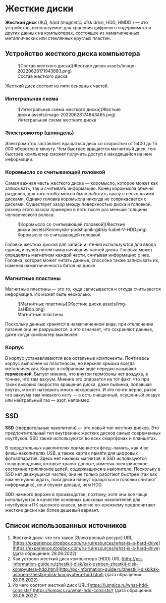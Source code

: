 # Жесткие диски

**Жесткий диск** (ЖД, *hard (magnetic) disk drive*, HDD, HMDD ) — это устройство, используемое для хранения цифрового содержимого и других данных на компьютерах, состоящее из намагниченных металлических или стеклянных круглых пластин.

## Устройство жесткого диска компьютера

<figure markdown>
  ![Состав жесткого диска](Жесткие диски.assets/image-20220628171943883.png)
  <figcaption>Состав жесткого диска</figcaption>
</figure>

Жесткий диск состоит из пяти основных частей. 

### Интегральная схема

<figure markdown>
  ![Интегральная схема жесткого диска](Жесткие диски.assets/image-20220628174843485.png)
  <figcaption>Интегральная схема жесткого диска</figcaption>
</figure>

### Электромотор (шпиндель)

Электромотор заставляет вращаться диск со скоростью от 5400 до 15 000 оборотов в минуту. Чем быстрее вращается магнитный диск, тем быстрее компьютер сможет получить доступ к находящейся на нем информации.

### Коромысло со считывающей головкой

Самая важная часть жесткого диска — коромысло, которое может как записывать, так и считывать информацию. Конец коромысла обычно разделен, для того чтобы можно было работать сразу с несколькими дисками. Однако головка коромысла никогда не соприкасается с дисками. Существует зазор между поверхностью диска и головкой, размер этого зазора примерно в пять тысяч раз меньше толщины человеческого волоса.

<figure markdown>
  ![Коромысло со считывающей головкой](Жесткие диски.assets/Koromyislo-podshipnik-gibkiy-kabel-V-HDD.png)
  <figcaption>Коромысло со считывающей головкой</figcaption>
</figure>

Головки жестких дисков для записи и чтения используются для ввода единиц и нулей путем намагничивания частей диска. Головка может определять магнетизм каждой части, считывая информацию с нее. Головка, которая может читать данные, способна также записывать их, изменяя намагниченность битов на диске.

### Магнитные пластины

Магнитные пластины — это то, куда записывается и откуда считывается информация. Их может быть несколько.

<figure markdown>
  ![Магнитные пластины](Жесткие диски.assets/img-0aHBdp.png)
  <figcaption>Магнитные пластины</figcaption>
</figure>

Поскольку данные хранятся в намагниченном виде, при отключении питания они не разрушаются, а это означает, что сохраняют данные, даже когда компьютер выключен.

### Корпус

В корпус устанавливаются все остальные компоненты. Почти весь корпус выполнен из пластмассы, но верхняя крышка всегда металлическая. Корпус в собранном виде нередко называют **гермозоной**. Бытует мнение, что внутри гермозоны нет воздуха, а точнее, что там вакуум. Мнение это опирается на тот факт, что при таких высоких скоростях вращения диска, даже пылинка, попавшая внутрь, может натворить много нехорошего. И это почти верно, разве что вакуума там никакого нету — а есть очищенный, осушенный воздух или нейтральный газ — азот, например.

## SSD

**SSD** (твердотельные накопители) — это новый тип жестких дисков. Это предпочтительный тип внутренних жестких дисков самых современных ноутбуков. SSD также используются во всех смартфонах и планшетах.

В твердотельных накопителях применяется флеш-память, как и во флеш-накопителях USB, а также картах памяти для цифровых фотоаппаратов. Здесь нет никаких магнитов; в SSD используются полупроводники, которые хранят данные, изменяя электрическое состояние триллионов цепей, содержащихся в накопителе. Поскольку в SSD нет движущихся частей, они не только работают быстрее (так как вам не нужно ждать, пока диски начнут вращаться и головки считают информацию), но и служат дольше, чем HDD.

SDD намного дороже в производстве, поэтому, хотя они все чаще используются в качестве основных дисковых накопителей для ноутбуков и ПК высокого класса, многие по-прежнему предпочитают жесткие диски как более дешевый вариант.

## Список использованных источников

1. Жесткий диск: что это такое [Электронный ресурс] URL:[https://experience.dropbox.com/ru-ru/resources/what-is-a-hard-drive](https://experience.dropbox.com/ru-ru/resources/what-is-a-hard-drive) (дата обращения: 28.06.2022)
1. Как устроен жесткий диск компьютера (HDD) URL:[http://pc-information-guide.ru/zhestkij-disk/kak-ustroen-zhestkij-disk-kompyutera-hdd.html](http://pc-information-guide.ru/zhestkij-disk/kak-ustroen-zhestkij-disk-kompyutera-hdd.html) (дата обращения: 28.06.2022)
1. Из чего состоит жесткий диск URL:[https://lumpics.ru/what-hdd-consists/](https://lumpics.ru/what-hdd-consists/) (дата обращения: 28.06.2022)





